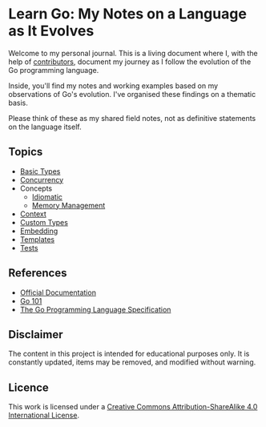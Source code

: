 # Learn Go: My Notes on a Language as It Evolves

Welcome to my personal journal. This is a living document where I, with the help of [contributors](./CONTRIBUTORS), document my journey as I follow the evolution of the Go programming language.

Inside, you'll find my notes and working examples based on my observations of Go's evolution. I've organised these findings on a thematic basis.

Please think of these as my shared field notes, not as definitive statements on the language itself.

## Topics

* [Basic Types](./types/doc.md)
* [Concurrency](./concurrency/doc.md)
* Concepts
  * [Idiomatic](./concepts/idiomatic.md)
  * [Memory Management](./concepts/memory.md)
* [Context](./context/doc.md)
* [Custom Types](./customs/doc.md)
* [Embedding](./embed/doc.md)
* [Templates](./templates/doc.md)
* [Tests](./tests/doc.md)

## References

* [Official Documentation](https://go.dev/doc/)
* [Go 101](https://go101.org/article/101.html)
* [The Go Programming Language Specification](https://go.dev/ref/spec)

## Disclaimer

The content in this project is intended for educational purposes only. It is constantly updated, items may be removed, and modified without warning.

## Licence

This work is licensed under a [Creative Commons Attribution-ShareAlike 4.0 International License](http://creativecommons.org/licenses/by-sa/4.0/).
